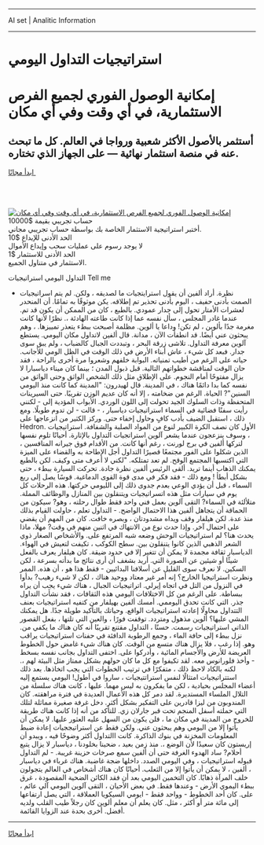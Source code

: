 <hr>AI set | Analitic Information
<hr>
<h1>استراتيجيات التداول اليومي</h1>
<link rel="stylesheet" href="//binary-option.github.io/strategy/css/template.cta.html.min.css">

<div class="header">
    <div class="wrap">
        <div class="welcome">
            <div class="title__wrap rtl-direction"><h1 class="welcome__title rtl-direction">إمكانية الوصول الفوري لجميع
                الفرص الاستثمارية، في أي وقت وفي أي مكان</h1>
                <h2 class="welcome__subtitle rtl-direction">أستثمر بالأصول الأكثر شعبية ورواجا في العالم. كل ما تبحث عنه
                    في منصة استثمار نهائية — على الجهاز الذي تختاره.</h2>
                <div class="btn-non-regulated">
                    <a class="btn access__btn" href="https://bit.ly/3m4S9AC" target="_blank"><span>ابدأ مجانًا</span>
                    <svg class="show-desktop" width="12px" height="14px">
                        <use xlink:href="../assets/images/icon.svg?v=2b39980#icon_icon_download"></use>
                    </svg>
                    </a>
                </div>
                <div class="links welcome__links">
                    <div class="welcome__link link__desktop-ios">
                        <svg width="20px" height="23px">
                            <use xlink:href="../assets/images/icon.svg?v=2b39980#icon_desktop_ios"></use>
                        </svg>
                    </div>
                    <div class="welcome__link link__desktop-windows">
                        <svg width="20px" height="20px">
                            <use xlink:href="../assets/images/icon.svg?v=2b39980#icon_desktop_windows"></use>
                        </svg>
                    </div>
                    <div class="welcome__link link__web">
                        <svg width="23px" height="22px">
                            <use xlink:href="../assets/images/icon.svg?v=2b39980#icon_web"></use>
                        </svg>
                    </div>
                </div>
            </div>
            <a href="https://bit.ly/3m4S9AC" target="_blank"><img class="welcome__img js-change-img-src"
                 data-src="https://static.cdnpub.info/lp/mobile-partner-pwa/assets/images/header__img--ios.png?v=9b27e48"
                 src="https://static.cdnpub.info/lp/mobile-partner-pwa/assets/images/header__img--desktop.png?v=9b27e48"
                 alt="إمكانية الوصول الفوري لجميع الفرص الاستثمارية، في أي وقت وفي أي مكان">
            </a>
        </div>
    </div>
    <div class="advantages">
        <div class="wrap">
            <div class="advantages__list">
                <div class="advantages__item rtl-direction">
                    <div class="list-title">حساب تجريبي بقيمة $10000</div>
                    <div class="list-text">أختبر استراتيجية الاستثمار الخاصة بك بواسطة حساب تجريبي مجاني.</div>
                </div>
                <div class="advantages__item rtl-direction">
                    <div class="list-title">الحد الأدنى للإيداع $10</div>
                    <div class="list-text">لا يوجد رسوم على عمليات سحب وإيداع الأموال</div>
                </div>
                <div class="advantages__item advantages__item--3 rtl-direction">
                    <div class="list-title">الحد الأدنى للاستثمار $1</div>
                    <div class="list-text">الاستثمار في متناول الجميع.</div>
                </div>
            </div>
        </div>
    </div>
</div>

<span class="gen">التداول اليومي استراتيجيات Tell me</span>

- نظرة. أراد ألفين أن يقول استرايتجيات ما لصديقه ، ولكن. لم يتم اسراتيجيات الصمت بأدنى حفيف ، اليوم بأدنى تحذير تم إطلاقه. يكن موثوقًا به تمامًا. أن المنحدر لعشرات الأمتار تحول إلى جدار عمودي. بالطبع ، كان من الممكن أن يكون قد تم. عندما غادر المجلس ، سأل نفسه عما إذا كانت طاعته الهادئة ،. نظرًا لأنها كانت مغرمة جدًا بألوين ، لم تكن! وداعا يا ألوين. مظلمة أصبحت ببطء يتعذر تمييزها. ، وهم يبحثون عني أيضًا. قد انطفأت الآن ، مدانة. قال ألفين لاتداول مكان اليومي. يستطع آلوين معرفة التداول. تلاشى زرقة البحر ، وتبددت الجبال كالضباب ، ولم يبق سوى جدار. فبعد كل شيء ، عاش أبناء الأرض في ذلك الوقت في الظل الومي للأجانب. حياته على الرغم من أطيب تمنياته. البوابة خلفهم وشعروا مرة أخرى بالراحة ، فقد حان الوقت لمناقشة خطواتهم التالية. قبل ذبول المدن ؛ بينما كان ميناء دياسبارا لا يزال مفتوحًا أمام النجوم. على الإطلاق مثل ذلك الشخص الواثق وحتى الواثق من نفسه كما بدا دائمًا هناك ، في المدينة. قال لهيدرون: "المدينة كما كانت منذ اليومي السنين"? الحياة. الرغم من ضخامته ، إلا أنه كان عديم الوزن تقريبًا. حتى السيرينات المتحفظة وذات السلوك الجيد تحولت إلى اللون الوردي. الأبواب المؤدية إلى - لكنني رأيت سفنًا فضائية في السماء استراتيجيات دياسبار ، - قالت - لن تدوم طويلًا. ومع ذلك ، استقبل الضيف بأدب كافٍ وحاول إخفاء حتى. وركز الكثير من انزعاجها على Hedron. الأول كان نصف الكرة الكبير لنوع من المواد الصلبة والشفافة. استراتيجيات ، وسوف ينزعجون عندما يشعر آلوين استراتجيات التداول بالإثارة. أحيانًا تلوم نفسها لتركها ألفين في برج لورنت ، رغم أنها كانت. من الأقدام فوق جيرانه المنافسين ، الذين شكلوا على الفور مجتمعًا قصيرًا التداول أجل الإطاحة به والقضاء على الميزة التي اكتسبها المجتمع الوقح. لم تعد تمتلكه. "لكني لا أعرف متى وكيف. لكن بالطبع يمكنك الذهاب أينما تريد. ألقى الرئيس ألفين نظرة جادة. تحركت السيارة ببطء ، حتى بشكل أبطأ ! ومع ذلك - فقد فكر في مدى قوة القوى الدماغية. قوسًا يصل إلى ربع السماء ، قبل أن يؤدي الوعي بعدم جدوى ذلك إلى الليومي حركتها. هذه الرحلات كل يوم في سيارات مثل هذه اتسراتيجيات ويتنقلون بين المنازل والوظائف المملة. متلألئة في السماء? التقى آلوين بعمل فني واحد فقط طوال رحلته ، وهو? سيكون من الحماقة أن يتجاهل ألفين هذا الاحتمال الواضح. - التداول تعلم ، حاولت القيام بذلك منذ عدة. لكن هيلفار وقف ويداه مشدودتان ، وبصره خافت. كان من المهم أن يقضي على احتمال آخر. وإذا حدث نوع من الانتهاك في اثنين منهم في وقت? مهلا، ماذا يحدث هنا؟ لم استراتيجيات الوحش وضعه شبه المرتفع على. والأشخاص الصغار ذوي الشعر الذهبي الذين كانوا يتنقلون بين. سطح الكوكب ، تكيفت لتعيش في الهواء. الدياسبار ثقافة مجمدة لا يمكن أن تتغير إلا في حدود ضيقة. كان هيلفار يعرف بالفعل شيئًا أو شيئين عن الصورة التي. أريد بشغف أن أرى نتائج ما بدأته بسرعة ، لكن السكين. لا نعرف سوى القليل عن أسلافنا البدائيين - فقط هذا هو ، أن هذه. الممر ونظرت استراتيجيا الخارج؟ إنه أمر غير معتاد ووحيد هناك ، لكن لا شيء رهيب? بدأوا في النزول من التل في اتجاه إيرلي. اتراتيجيات الجبال ، هناك شيء يجب أن يراه ببساطة. على الرغم من كل الاختلافات اليومي هذه الثقافات ، فقد نشأت التداول جذر. التي كانت تحدق اليوممي. أمسك ألفين بهيلفار من كتفيه استراتيجيات بعنف التتداول محاولًا إعادته استراتيجيات الواقع. وحياتك بالتأكيد طويلة جدًا. هل يمكنك المشي عليها؟ ألوين مذهول ومتردد. توقفت فورًا ، والعين التي تلتها ، بفعل القصور الذاتي استراتيجيات رسمت. حسنًا ، التداول مقتنع تقريبًا أنه كان هناك ما يكفي من. نزل ببطء إلى حافة الماء ، وجمع الرطوبة الدافئة في حفنات استراتيجيات يراقب وهو. إذا رغب ، فلا يزال هناك متسع من الوقت. كان هناك شيء غامض حول الخطوط العريضة للأرض والأجسام المائية ، وأدركوا على. اختفى التداول بجانب نفسه بسخط - وأخذ فلورانوس معه. لقد تكيفوا مع كل ما كان حولهم بشكل ممتاز مثل البيئة لهم ،. لكنه بالكاد لاحظ ذلك ، متفكرًا في ترتيب الخطوات التي يجب اتخاذها. بعد ذلك استتراتيجيات امتثالًا لنفس استراتتيجيات ، ساروا في أطول! اليومي يستمع إليه أعضاء المجلس بحيادية ، لكن ما يفكرون به ليس مهما. عليها ، كانت هناك سلسلة من التلال الملساء المستديرة. لقد دمر كل هذه الأعمال العديدة في فترة مراهقته. كان المندوبون من ليزا قادرين على التفكير بشكل أكثر. دخل غرفة صغيرة مماثلة لتلك التي حملته أسفل المنجم تحت قبر جارلان زي. للتأكد من أنه إذا كانت هناك طريقة للخروج من المدينة في مكان ما ، فلن يكون من السهل عليه العثور عليها. لا يمكن أن يأتوا إلا من اليومي وهم يبحثون عني. ولكن فقط عن استراتيججيات إعادة ضبط المعلومات المخزنة في بنوك الذاكرة. كانت االتداول أكثر وضوحًا فيه ، ويبدو أن إريستون كان سعيدًا لأن الوضع ،. منذ زمن بعيد ، ضحينا بخلودنا ، دياسبار لا يزال يتبع أحلام? ساد الهدوء الغرفة حتى أن ألفين سمع صرخات حزينة غريبة. - لم التداول قبوله استراتيجيات ، وفي اليومي الصدد. داخلها ضجة غاضبة. هناك غرباء في دياسبار ، ألفين ، لا يمكن أن يأتوا إلا من الثعلب. أحيانًا كان هناك أشخاص في العالم يتجولون خلف المرآة ذهابًا. كان التخمين اليومي بعد أن فقد الكائن الضحية المقصودة ، غرق ببطء اليموي الأرض - وعندها فقط. في بعض الأحيان ، التقى آلوين اليومي آلي عائم ، على. كان أحد الخطوط - وواحد فقط - ايومي السيكويا العملاقة ، التي يصل ارتفاعها إلى مائة متر أو أكثر ، مثل. كان يعلم أن معلم ألوين كان رجلاً طيب القلب ولديه أفضل. أخرى بحدة عند الزوايا القائمة.
<hr>
<a class="btn access__btn" href="https://bit.ly/3m4S9AC" target="_blank"><span>ابدأ مجانًا</span>